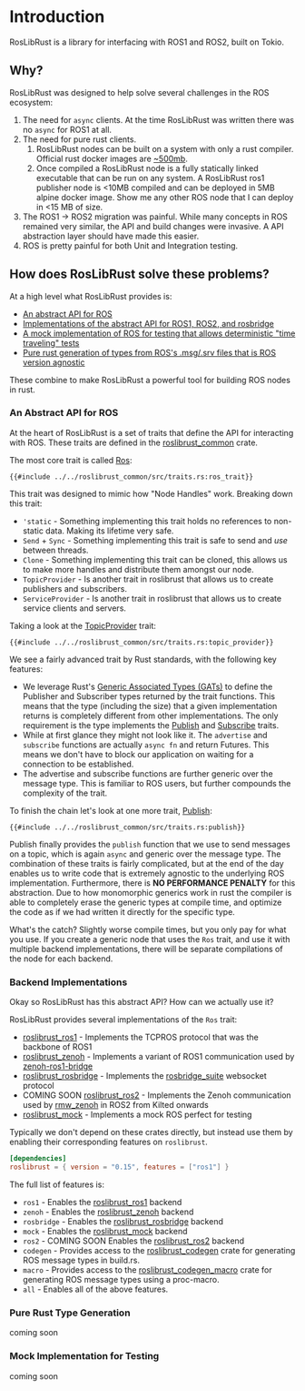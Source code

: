 # Introduction

RosLibRust is a library for interfacing with ROS1 and ROS2, built on Tokio.

## Why?

RosLibRust was designed to help solve several challenges in the ROS ecosystem:

1. The need for `async` clients. At the time RosLibRust was written there was no `async` for ROS1 at all.
1. The need for pure rust clients.
    1. RosLibRust nodes can be built on a system with only a rust compiler. Official rust docker images are [~500mb](https://hub.docker.com/_/rust).
    1. Once compiled a RosLibRust node is a fully statically linked executable that can be run on any system. A RosLibRust ros1 publisher node is <10MB compiled and can be deployed in 5MB alpine docker image. Show me any other ROS node that I can deploy in <15 MB of size.
1. The ROS1 -> ROS2 migration was painful. While many concepts in ROS remained very similar, the API and build changes were invasive. A API abstraction layer should have made this easier.
1. ROS is pretty painful for both Unit and Integration testing.

## How does RosLibRust solve these problems?

At a high level what RosLibRust provides is:

- [An abstract API for ROS](#an-abstract-api-for-ros)
- [Implementations of the abstract API for ROS1, ROS2, and rosbridge](#backend-implementations)
- [A mock implementation of ROS for testing that allows deterministic "time traveling" tests](#mock-implementation-for-testing)
- [Pure rust generation of types from ROS's .msg/.srv files that is ROS version agnostic](#pure-rust-type-generation)

These combine to make RosLibRust a powerful tool for building ROS nodes in rust.

### An Abstract API for ROS

At the heart of RosLibRust is a set of traits that define the API for interacting with ROS.
These traits are defined in the [roslibrust_common](https://docs.rs/roslibrust_common/latest/roslibrust_common/) crate.

The most core trait is called [Ros](https://docs.rs/roslibrust_common/latest/roslibrust_common/traits/trait.Ros.html):

```rust,ignore
{{#include ../../roslibrust_common/src/traits.rs:ros_trait}}
```

This trait was designed to mimic how "Node Handles" work.
Breaking down this trait:

- `'static` - Something implementing this trait holds no references to non-static data. Making its lifetime very safe.
- `Send` + `Sync` - Something implementing this trait is safe to send and *use* between threads.
- `Clone` - Something implementing this trait can be cloned, this allows us to make more handles and distribute them amongst our node.
- `TopicProvider` - Is another trait in roslibrust that allows us to create publishers and subscribers.
- `ServiceProvider` - Is another trait in roslibrust that allows us to create service clients and servers.

Taking a look at the [TopicProvider](https://docs.rs/roslibrust_common/latest/roslibrust_common/traits/trait.TopicProvider.html) trait:

```rust,ignore
{{#include ../../roslibrust_common/src/traits.rs:topic_provider}}
```

We see a fairly advanced trait by Rust standards, with the following key features:

- We leverage Rust's [Generic Associated Types (GATs)](https://blog.logrocket.com/using-rust-gats-improve-code-app-performance/) to define the Publisher and Subscriber types returned by the trait functions.
  This means that the type (including the size) that a given implementation returns is completely different from other implementations.
  The only requirement is the type implements the [Publish](https://docs.rs/roslibrust_common/latest/roslibrust_common/traits/trait.Publish.html) and [Subscribe](https://docs.rs/roslibrust_common/latest/roslibrust_common/traits/trait.Subscribe.html) traits.
- While at first glance they might not look like it. The `advertise` and `subscribe` functions are actually `async fn` and return Futures.
  This means we don't have to block our application on waiting for a connection to be established.
- The advertise and subscribe functions are further generic over the message type. This is familiar to ROS users, but further compounds the complexity of the trait.

To finish the chain let's look at one more trait, [Publish](https://docs.rs/roslibrust_common/latest/roslibrust_common/traits/trait.Publish.html):

```rust,ignore
{{#include ../../roslibrust_common/src/traits.rs:publish}}
```

Publish finally provides the `publish` function that we use to send messages on a topic, which is again `async` and generic over the message type.
The combination of these traits is fairly complicated, but at the end of the day enables us to write code that is extremely agnostic to the underlying ROS implementation.
Furthermore, there is **NO PERFORMANCE PENALTY** for this abstraction.
Due to how monomorphic generics work in rust the compiler is able to completely erase the generic types at compile time, and optimize the code as if we had written it directly for the specific type.

What's the catch? Slightly worse compile times, but you only pay for what you use.
If you create a generic node that uses the `Ros` trait, and use it with multiple backend implementations,
there will be separate compilations of the node for each backend.

### Backend Implementations

Okay so RosLibRust has this abstract API? How can we actually use it?

RosLibRust provides several implementations of the `Ros` trait:

- [roslibrust_ros1](https://docs.rs/roslibrust_ros1/latest/roslibrust_ros1/) - Implements the TCPROS protocol that was the backbone of ROS1
- [roslibrust_zenoh](https://docs.rs/roslibrust_zenoh/latest/roslibrust_zenoh/) - Implements a variant of ROS1 communication used by [zenoh-ros1-bridge](https://github.com/eclipse-zenoh/zenoh-plugin-ros1)
- [roslibrust_rosbridge](https://docs.rs/roslibrust_rosbridge/latest/roslibrust_rosbridge/) - Implements the [rosbridge_suite](https://github.com/RobotWebTools/rosbridge_suite) websocket protocol
- COMING SOON [roslibrust_ros2](https://docs.rs/roslibrust_ros2/latest/roslibrust_ros2/) - Implements the Zenoh communication used by [rmw_zenoh](https://github.com/ros2/rmw_zenoh) in ROS2 from Kilted onwards
- [roslibrust_mock](https://docs.rs/roslibrust_mock/latest/roslibrust_mock/) - Implements a mock ROS perfect for testing

Typically we don't depend on these crates directly, but instead use them by enabling their corresponding features on `roslibrust`.

```toml
[dependencies]
roslibrust = { version = "0.15", features = ["ros1"] }
```

The full list of features is:

- `ros1` - Enables the [roslibrust_ros1](https://docs.rs/roslibrust_ros1/latest/roslibrust_ros1/) backend
- `zenoh` - Enables the [roslibrust_zenoh](https://docs.rs/roslibrust_zenoh/latest/roslibrust_zenoh/) backend
- `rosbridge` - Enables the [roslibrust_rosbridge](https://docs.rs/roslibrust_rosbridge/latest/roslibrust_rosbridge/) backend
- `mock` - Enables the [roslibrust_mock](https://docs.rs/roslibrust_mock/latest/roslibrust_mock/) backend
- `ros2` - COMING SOON Enables the [roslibrust_ros2](https://docs.rs/roslibrust_ros2/latest/roslibrust_ros2/) backend
- `codegen` - Provides access to the [roslibrust_codegen](https://docs.rs/roslibrust_codegen/latest/roslibrust_codegen/) crate for generating ROS message types in build.rs.
- `macro` - Provides access to the [roslibrust_codegen_macro](https://docs.rs/roslibrust_codegen_macro/latest/roslibrust_codegen_macro/) crate for generating ROS message types using a proc-macro.
- `all` - Enables all of the above features.

### Pure Rust Type Generation

coming soon

### Mock Implementation for Testing

coming soon
